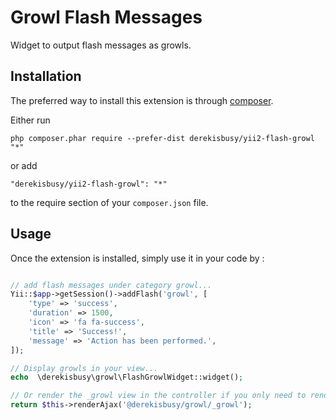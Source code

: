Growl Flash Messages
====================
Widget to output flash messages as growls.

Installation
------------

The preferred way to install this extension is through [composer](http://getcomposer.org/download/).

Either run

```
php composer.phar require --prefer-dist derekisbusy/yii2-flash-growl "*"
```

or add

```
"derekisbusy/yii2-flash-growl": "*"
```

to the require section of your `composer.json` file.


Usage
-----

Once the extension is installed, simply use it in your code by  :

```php

// add flash messages under category growl...
Yii::$app->getSession()->addFlash('growl', [
    'type' => 'success',
    'duration' => 1500,
    'icon' => 'fa fa-success',
    'title' => 'Success!',
    'message' => 'Action has been performed.',
]);

// Display growls in your view...
echo  \derekisbusy\growl\FlashGrowlWidget::widget();

// Or render the _growl view in the controller if you only need to render the growls...
return $this->renderAjax('@derekisbusy/growl/_growl');

```